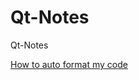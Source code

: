 # Qt-Notes
Qt-Notes

[How to auto format my code](https://forum.qt.io/topic/103159/how-to-auto-format-my-code)
